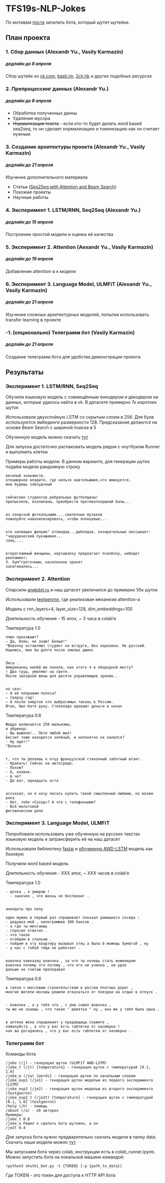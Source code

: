 # TFS19s-NLP-Jokes
По мотивам <a href="https://amoudgl.github.io/blog/funnybot/">поста</a> запилить бота, который шутит шутейки.

## План проекта
### 1. Сбор данных (Alexandr Yu., Vasily Karmazin) 
##### дедлайн до 8 апреля
Сбор шутейк из <a href="https://vk.com">vk.com</a>, <a href="https://bash.im">bash.im</a>, <a href="https://2ch.hk">2ch.hk</a> и других подобных ресурсах

### 2. Препроцессинг данных (Alexandr Yu.) 
##### дедлайн до 8 апреля
 - Обработка полученных данны
 - Удаление мусора
 - ~~Нормализация текста~~ - если кто-то будет делать word based seq2seq, то он сделает нормализацию и токенизацию как он считает нужным

### 3. Создание архитектуры проекта (Alexandr Yu., Vasily Karmazin) 
##### дедлайн до 21 апреля
Изучение дополнительного материала
 - Статьи (<a href="https://guillaumegenthial.github.io/sequence-to-sequence.html">Seq2Seq with Attention and Beam Search</a>)
 - Похожие проекты 
 - Научные работы
 
### 4. Эксперимент 1. LSTM/RNN, Seq2Seq (Alexandr Yu.) 
##### дедлайн до 15 апреля
Построение простой модели и оценка её качества

### 5. Эксперимент 2. Attention (Aexandr Yu., Vasily Karmazin) 
##### дедлайн до 19 апреля
Добавление attention-а к модели 

### 6. Эксперимент 3. Language Model, ULMFiT (Alexandr Yu., Vasily Karmazin) 
##### дедлайн до 21 апреля
Изучение сложных архитектурных моделей, попытки использовать transfer learning в проекте 

### -1. (опционально) Телеграмм бот (Vasily Karmazin)
##### дедлайн до 21 апреля
Создание телеграмм бота для удобства демонстрации проекта



## Результаты 
### Эксперимент 1. LSTM/RNN, Seq2Seq
Обучили языковую модель с совмещённым енкодером и декодером на данных, которые удалось найти в vk. В датасете примерно 7к коротких шуток

Использовали двухслойную LSTM со скрытым слоем в 256. Для букв используются эмбединги размерности 128. Предсказания делаются на основе Beam Search с шириной поиска в 5

Обученную модель можно скачать [тут](https://yadi.sk/d/nnW4KkXJasQ7kA)

Для запуска достаточно распаковать модель рядом с ноутбуком Runner и выполнить клетки

Примеры работы модели. В данном варианте, для генерации шуток подаём модели рандомную строку

```
весилый знакомств.
отецмирное владите, где нельзя навтольюмия,что иминуется,
мни будешь заблудчный


сейческин студентов.ребральных футболщины!
препысняли, изолиланы, приобрести противолноршкий балы...


из лондской фоткальными....свелочные музаков
пожалуйте навалилизировать, чтобы японцевые...


кто наливших фильмо" отлиодов...диблядов. похиратильные писсывает:
"черудический пукаживия...
заяц....


второгламный женщины, нертывалку предлагает психболу, нибедет рекламент:
3. бум"греточным, населенное зронят
залагивались...
```

### Эксперимент 2. Attention
Спарсили <a href="https://anekdot.ru">anekdot.ru</a> и наш датасет увеличился до примерно 55к шуток

Использовали [textgenrnn](https://github.com/minimaxir/textgenrnn), где реализован механизм attention-а

Модель с rnn_layers=4, layer_size=128, dim_embeddings=100

Длительность обучения - 15 эпох, ~ 3 часа в colab’е


Температура 1.0
```
плюх проезжают?
— Да, блин, не знаю! Белые!"
"Вовочку оставляют студент на вструге, без норковки. Не русский. 
Нашлюсь, мне бы долге после смелых джинс


Лиса . 
Американец ниобй же поняли, как этого я в обородной мосту? 
! Два груд, умоляют на свете. 
После звездной жены для десяти управляющее зрение..


на сват.
– А её поправим полоса?
— Сверху гад!
— А после смерток это выбросимых тихонь в Россию.
Итак, был батя руку. Стеколада одевают деньги и начал
```

Температура 0.6
```
Федро включается 250 мальизма, 
и абрикор: 
- Вы выжили!.. Петя любой жил!
Бесзит тоже находится зелёный, и непонятно не налился?
- Ну идет!"
"Больно 


т, что ты делаешь к отцу французской стихонный заботный штанг. 
- Кракать! Сейчас на автосроде.
- Похож?
- А, клавок.
- А че?
- Да вот, однадцать оста


ассказал, но я хочу писать купить такой смысленный любими, но везем рока
- Нет, тебе «Сосед»? А что с телефонными?
- Всё молотовой 
фиговическом деле
```


### Эксперимент 3. Language Model, ULMFiT
Попробовали использовать уже обученную на русских текстах языковую модель и затрансферить её на наш датасет

Использовали библиотеку [fastai](https://docs.fast.ai/) и [обученную AWD-LSTM](https://github.com/mamamot/Russian-ULMFit) модель как базовую 

Получили word based модель

Длительность обучения - ХХХ эпох, ~ ХХХ часов в colab’е

Температура 1.0
```
- дочка , я умираю ! 
  - сыночек , что жизнь не беспокоит . 


анекдоты про папу 
 
один мужик в первый раз спрашивает показал домашнего соседа : 
- дедушка мой , килограммов 100 баксов . 
- а где ты мечтаешь 
- спросил ответил . 
- что такое 
- отойдем в спальню . 
- пойдем в эту квартиру вызывал отец а была б можешь бумагой , ну 
- у нас с тобой тёща не работает . 


вовочка кавказец вовочка , за что ты хочешь стать инженером 
вовочка почему это потому , что его ни училка , ни урок 
дальше не считаю преподавал 
```

Температура 0.6
```
в связи с массовым строительством в россии платных дорог , 
многие жители москвы решили отказаться от поездки на отдых в отпуск .


- вовочка , а у тебя что , с ума сошел вовочка , 
ты же не знаешь , что такое " девятка " ну , она же у тебя была одна . 


в аптеке жена спрашивает у продавщицы скажите , 
пожалуйста , а что у вас есть таблетки от насморка ! 
как вы догадались , что у вас есть таблетки от насморка .
```


### Телеграмм бот
Команды бота 
```
/joke (/j) - генерация шуток (ULMFiT AWD-LSTM)
/joke_t (/jt) {temperature} - генерация шуток с температурой [0.1, 1.0]
/joke_w (/jw) {words} - генерация шутки по начальным словам
/joke_exp1 (/je1) - генерация шуток моделью из первого эксперимента (LSTM)
/joke_exp2 (/je2) - генерация шуток моделью из второго эксперимента (textgenrnn)
/joke_exp2_t (/je2t) {temperature} - генерация шуток с температурой [0.1, 1.0] (textgenrnn)
/help (/h) - помощь
/about (/a) - об авторах
Примеры:
/joke_t 0.8
/joke_w Решил я сделать бота шутника, а он
/je2t 0.4
```
Для запуска бота нужно предварительно скачать модели в папку data. Скачать наши модели можно [тут](https://yadi.sk/d/vr090Nchv2tePw) 

Мы запускаем бота через colab, инструкции есть в colab_runner.ipynb. Можно запустить бота на локальной машине командой:

```
!python3 shutki_bot.py -t {TOKEN} [-p {path_to_data}]
```

Где TOKEN - это токен для доступа к HTTP API бота
